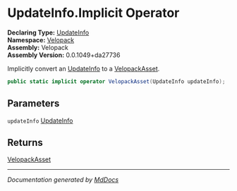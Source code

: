 ﻿<!--  
  <auto-generated>   
    The contents of this file were generated by a tool.  
    Changes to this file may be list if the file is regenerated  
  </auto-generated>   
-->

# UpdateInfo.Implicit Operator

**Declaring Type:** [UpdateInfo](../index.md)  
**Namespace:** [Velopack](../../index.md)  
**Assembly:** Velopack  
**Assembly Version:** 0.0.1049+da27736

Implicitly convert an [UpdateInfo](../index.md) to a [VelopackAsset](../../VelopackAsset/index.md).

```csharp
public static implicit operator VelopackAsset(UpdateInfo updateInfo);
```

## Parameters

`updateInfo`  [UpdateInfo](../index.md)

## Returns

[VelopackAsset](../../VelopackAsset/index.md)

___

*Documentation generated by [MdDocs](https://github.com/ap0llo/mddocs)*

